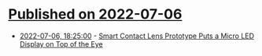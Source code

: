 # [Published on 2022-07-06](index.md)

* [2022-07-06, 18:25:00](https://soylentnews.org/article.pl?sid=22/07/05/2228208&from=rss) - [Smart Contact Lens Prototype Puts a Micro LED Display on Top of the Eye](https://soylentnews.org/article.pl?sid=22/07/05/2228208&from=rss)
